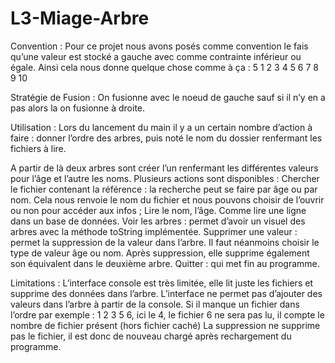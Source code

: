 L3-Miage-Arbre
==============

Convention :
Pour ce projet nous avons posés comme convention le fais qu’une valeur est stocké a gauche avec comme contrainte inférieur ou égale. 
Ainsi cela nous donne quelque chose comme à ça : 
			5
1 2 3 4 5			6 7 8 9 10

Stratégie de Fusion : 
On fusionne avec le noeud de gauche sauf si il n’y en a pas alors la on fusionne à droite.

Utilisation : 
Lors du lancement du main il y a un certain nombre d’action à faire : 
donner l’ordre des arbres,
puis noté le nom du dossier renfermant les fichiers à lire.

A partir de là deux arbres sont créer l’un renfermant les différentes valeurs pour l’âge et l’autre les noms. Plusieurs actions sont disponibles : 
Chercher le fichier contenant la référence : la recherche peut se faire par âge ou par nom. Cela nous renvoie le nom du fichier et nous pouvons choisir de l’ouvrir ou non pour accéder aux infos ; Lire le nom, l’âge. Comme lire une ligne dans un base de données.
Voir les arbres : permet d’avoir un visuel des arbres avec la méthode toString implémentée.
Supprimer une valeur : permet la suppression de la valeur dans l’arbre. Il faut néanmoins choisir le type de valeur âge ou nom. Après suppression, elle supprime également son équivalent dans le deuxième arbre. 
Quitter : qui met fin au programme.

Limitations :
L’interface console est très limitée, elle lit juste les fichiers et supprime des données dans l’arbre.
L’interface ne permet pas d’ajouter des valeurs dans l’arbre à partir de la console. 
Si il manque un fichier dans l’ordre par exemple : 1 2 3 5 6, ici le 4, le fichier 6 ne sera pas lu, il compte le nombre de fichier présent (hors fichier caché) 
La suppression ne supprime pas le fichier, il est donc de nouveau chargé après rechargement du programme.
